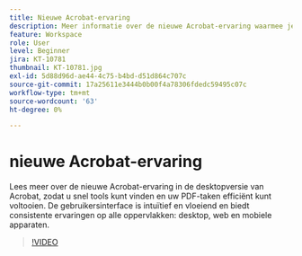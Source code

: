 ```yaml
---
title: Nieuwe Acrobat-ervaring
description: Meer informatie over de nieuwe Acrobat-ervaring waarmee je snel tools kunt vinden en je PDF-taken efficiënt kunt voltooien
feature: Workspace
role: User
level: Beginner
jira: KT-10781
thumbnail: KT-10781.jpg
exl-id: 5d88d96d-ae44-4c75-b4bd-d51d864c707c
source-git-commit: 17a25611e3444b0b00f4a78306fdedc59495c07c
workflow-type: tm+mt
source-wordcount: '63'
ht-degree: 0%

---
```


# nieuwe Acrobat-ervaring

Lees meer over de nieuwe Acrobat-ervaring in de desktopversie van Acrobat, zodat u snel tools kunt vinden en uw PDF-taken efficiënt kunt voltooien. De gebruikersinterface is intuïtief en vloeiend en biedt consistente ervaringen op alle oppervlakken: desktop, web en mobiele apparaten.

>[!VIDEO](https://video.tv.adobe.com/v/345949?quality=12&learn=on&hidetitle=true)
